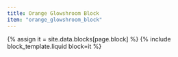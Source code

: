 ```yaml
---
title: Orange Glowshroom Block
item: "orange_glowshroom_block"
---
```


{% assign it = site.data.blocks[page.block] %}
{% include block_template.liquid block=it %}

